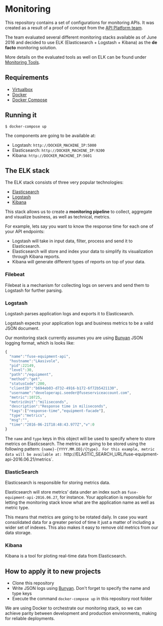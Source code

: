 # Monitoring

This repository contains a set of configurations for monitoring APIs. It
was created as a result of a proof of concept from the [API
Platform team](https://confluence.agcocorp.com/display/AP/API+Platform).

The team evaluated several different monitoring stacks available as of
June 2016 and decided to use ELK (Elasticsearch + Logstash + Kibana) as the
__de facto__ monitoring solution.

More details on the evaluated tools as well on ELK can be found under
[Monitoring Tools](https://confluence.agcocorp.com/display/AP/Monitoring+Tools).

## Requirements

* [Virtualbox](https://www.virtualbox.org/)
* [Docker](https://docs.docker.com/engine/installation)
* [Docker Compose](https://docs.docker.com/compose/install)

## Running it

```shell
$ docker-compose up
```

The components are going to be available at:
* Logstash: `http://DOCKER_MACHINE_IP:5000`
* Elasticsearch: `http://DOCKER_MACHINE_IP:9200`
* Kibana: `http://DOCKER_MACHINE_IP:5601`

## The ELK stack

The ELK stack consists of three very popular technologies:
* [Elasticsearch](https://www.elastic.co/products/elasticsearch)
* [Logstash](https://www.elastic.co/products/logstash)
* [Kibana](https://www.elastic.co/products/kibana)

This stack allows us to create a __monitoring pipeline__ to collect, aggregate
and visualize business, as well as technical, metrics.

For example, lets say you want to know the response time for each one of your
API endpoints:
* Logstash will take in input data, filter, process and send it to
Elasticsearch.
* Elasticsearch will store and index your data to simplify its visualization
through Kibana reports.
* Kibana will generate different types of reports on top of your data.

### Filebeat

Filebeat is a mechanism for collecting logs on servers and send them to
Logstash for further parsing.

### Logstash

Logstash parses application logs and exports it to Elasticsearch.

Logstash expects your application logs and business metrics to be a
valid JSON document.

Our monitoring stack currently assumes you are using
[Bunyan](https://github.com/trentm/node-bunyan) JSON logging format, which is
looks like:

```js
{
  "name":"fuse-equipment-api",
  "hostname":"LAasivole",
  "pid":22149,
  "level":30,
  "path":"/equipment",
  "method":"get",
  "statusCode":200,
  "clientID":"b694eb03-d732-4916-b172-6f72b5421130",
  "username":"developerapi.seeder@fuseserviceaccount.com",
  "metric":10725,
  "metricUnit":"miliseconds",
  "description":"Response time in miliseconds",
  "tags":["response-time","equipment-facade"],
  "type":"metrics",
  "msg":"",
  "time":"2016-06-21T18:48:43.977Z","v":0
}
```

The `name` and `type` keys in this object will be used to specify where to
store metrics on Elasticsearch. The metrics are going to be stored using
the following pattern: `{name}-{YYYY.MM.DD}/{type}. For this example, metric
data will be available at:
`http://ELASTIC_SEARCH_URL/fuse-equipment-api-2016.06.21/metrics`.

### ElasticSearch

Elasticsearch is responsible for storing metrics data.

Elasticsearch will store metrics' data under an index such as
`fuse-equipment-api-2016.06.27`, for instance. Your application is
reponsible for letting the monitoring stack know what are the application
name as well as metric type.

This means that metrics are going to be rotated daily. In case you want
consolidated data for a greater period of time it just a matter of including
a wider set of indexes. This also makes it easy to remove old metrics from
our data storage.

### Kibana

Kibana is a tool for ploting real-time data from Elasticsearch.

## How to apply it to new projects
* Clone this repository
* Write JSON logs using [Bunyan](https://github.com/trentm/node-bunyan).
Don't forget to specify the name and type keys
* Execute the command `docker-compose up` in this repository root folder

We are using Docker to orchestrate our monitoring stack, so we can achieve
parity between development and production environments, making for reliable
deployments.
